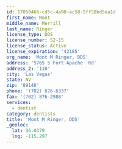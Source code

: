 ```yaml
---
id: 17050466-cd5c-4a90-ac58-5ff58bd5ea1d
first_name: Mont
middle_name: Merrill
last_name: Ringer
license_type: DDS
license_number: S2-15
license_status: Active
license_expiration: '42185'
org_name: 'Mont M Ringer, DDS'
address: '5765 S Fort Apache  Rd'
address_2: '110'
city: 'Las Vegas'
state: NV
zip: '89148'
phone: '(702) 876-6337'
fax: '(702) 876-2988'
services:
  - dentist
category: dentists
title: 'Mont M Ringer, DDS'
_geoloc:
  lat: 36.0379
  lng: -115.297
---
```

